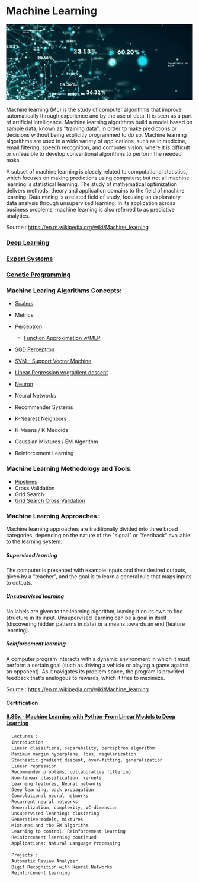 # Machine Learning

![alt text](https://github.com/CatalaniCD/machine_learning/blob/main/ml.png?raw=true)

Machine learning (ML) is the study of computer algorithms that improve automatically through experience and by the use of data. It is seen as a part of artificial intelligence. Machine learning algorithms build a model based on sample data, known as "training data", in order to make predictions or decisions without being explicitly programmed to do so. Machine learning algorithms are used in a wide variety of applications, such as in medicine, email filtering, speech recognition, and computer vision, where it is difficult or unfeasible to develop conventional algorithms to perform the needed tasks.

A subset of machine learning is closely related to computational statistics, which focuses on making predictions using computers; but not all machine learning is statistical learning. The study of mathematical optimization delivers methods, theory and application domains to the field of machine learning. Data mining is a related field of study, focusing on exploratory data analysis through unsupervised learning. In its application across business problems, machine learning is also referred to as predictive analytics.

Source : https://en.m.wikipedia.org/wiki/Machine_learning

### [Deep Learning](https://github.com/CatalaniCD/machine_learning/blob/main/deep_learning.md)

### [Expert Systems](https://github.com/CatalaniCD/machine_learning/blob/main/expert_systems.md)

### [Genetic Programming](https://github.com/CatalaniCD/machine_learning/blob/main/genetic_programming.md)

### Machine Learing Algorithms Concepts:
  * [Scalers](https://github.com/CatalaniCD/machine_learning/blob/main/scalers.py)
  * Metrics
  * [Perceptron](https://github.com/CatalaniCD/machine_learning/blob/main/perceptron.py)
     - [Function Approximation w/MLP](https://github.com/CatalaniCD/machine_learning/blob/main/func_approximation.py)
  * [SGD Perceptron](https://github.com/CatalaniCD/machine_learning/blob/main/perceptron_sgd.py)
  * [SVM - Support Vector Machine](https://github.com/CatalaniCD/machine_learning/blob/main/support_vector_machine.py)
  * [Linear Regression w/gradient descent](https://github.com/CatalaniCD/machine_learning/blob/main/linear_regression.py)
  * [Neuron](https://github.com/CatalaniCD/machine_learning/blob/main/neuron.py)
  * Neural Networks

  * Recommender Systems

  * K-Nearest Neighbors
  * K-Means / K-Medoids
  * Gaussian Mixtures / EM Algorithm

  * Reinforcement Learning

### Machine Learning Methodology and Tools:
  
  * [Pipelines](https://github.com/CatalaniCD/machine_learning/blob/main/pipeline.py)
  * Cross Validation
  * Grid Search
  * [Grid Search Cross Validation](https://github.com/CatalaniCD/machine_learning/blob/main/grid_search_cross_validation.py)

### Machine Learning Approaches :

Machine learning approaches are traditionally divided into three broad categories, depending on the nature of the "signal" or "feedback" available to the learning system:

##### Supervised learning
The computer is presented with example inputs and their desired outputs, given by a "teacher", and the goal is to learn a general rule that maps inputs to outputs.
##### Unsupervised learning
No labels are given to the learning algorithm, leaving it on its own to find structure in its input. Unsupervised learning can be a goal in itself (discovering hidden patterns in data) or a means towards an end (feature learning).
##### Reinforcement learning
A computer program interacts with a dynamic environment in which it must perform a certain goal (such as driving a vehicle or playing a game against an opponent). As it navigates its problem space, the program is provided feedback that's analogous to rewards, which it tries to maximize.

Source : https://en.m.wikipedia.org/wiki/Machine_learning

#### Certification
#### [6.86x - Machine Learning with Python-From Linear Models to Deep Learning](https://courses.edx.org/certificates/d103b21619db422c98ada4f21a1663bd)
      
      Lectures :
      Introduction
      Linear classifiers, separability, perceptron algorithm
      Maximum margin hyperplane, loss, regularization
      Stochastic gradient descent, over-fitting, generalization
      Linear regression
      Recommender problems, collaborative filtering
      Non-linear classification, kernels
      Learning features, Neural networks
      Deep learning, back propagation
      Convolutional neural networks
      Recurrent neural networks
      Generalization, complexity, VC-dimension
      Unsupervised learning: clustering
      Generative models, mixtures
      Mixtures and the EM algorithm
      Learning to control: Reinforcement learning
      Reinforcement learning continued
      Applications: Natural Language Processing
      
      Projects :
      Automatic Review Analyzer
      Digit Recognition with Neural Networks
      Reinforcement Learning

